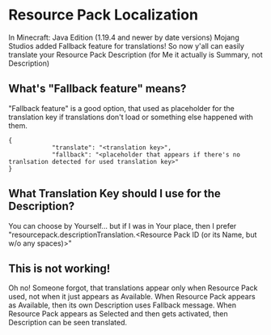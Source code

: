 # Resource Pack Localization

In Minecraft: Java Edition (1.19.4 and newer by date versions) Mojang Studios added Fallback feature for translations!
So now y'all can easily translate your Resource Pack Description (for Me it actually is Summary, not Description)


## What's "Fallback feature" means?

"Fallback feature" is a good option, that used as placeholder for the translation key if translations don't load or something else happened with them.
```
{
			"translate": "<translation key>",
			"fallback": "<placeholder that appears if there's no tranlsation detected for used translation key>"
}
```

## What Translation Key should I use for the Description?

You can choose by Yourself... but if I was in Your place, then I prefer "resourcepack.descriptionTranslation.<Resource Pack ID (or its Name, but w/o any spaces)>"


## This is not working!

Oh no! Someone forgot, that translations appear only when Resource Pack used, not when it just appears as Available.
When Resource Pack appears as Available, then its own Description uses Fallback message.
When Resource Pack appears as Selected and then gets activated, then Description can be seen translated.
